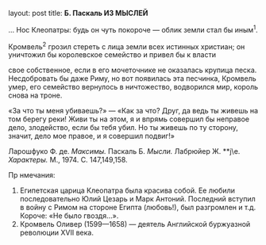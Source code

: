 layout: post
title: **Б. Паскаль ИЗ МЫСЛЕЙ**

... Нос Клеопатры: будь он чуть покороче — облик земли стал бы
иным<sup>1</sup>.

Кромвель<sup>2</sup> грозил стереть с лица земли всех истинных
христи­ан; он уничтожил бы королевское семейство и привел бы к
власти

свое собственное, если в его мочеточнике не оказалась крупица песка.
Несдобровать бы даже Риму, но вот появилась эта песчинка, Кромвель
умер, его семейство вернулось в ничтожество, водворился мир, король
снова на троне.

«За что ты меня убиваешь?» — «Как за что? Друг, да ведь ты живешь на том
берегу реки\! Живи ты на этом, я и впрямь совершил бы неправое дело,
злодейство, если бы тебя убил. Но ты живешь по ту сторону, значит,
дело мое правое, и я совершил подвиг\!»

Ларошфуко Ф. де. *Максимы.* Паскаль Б. *Мысли.* Лабрюйер Ж. **j\\e.
*Характе­ры.* М., 1974. С. 147,149,158.

Пр нмечания:

1.  Египетская царица Клеопатра была красива собой. Ее любили
    последовательно Юлий Цезарь и Марк Антоний. Последний
    всту­пил в войну с Римом на стороне Египта (любовь\!), был
    разгромлен и т.д. Короче: «Не было гвоздя...».
2.  Кромвель Оливер (1599—1658) — деятель Английской буржу­азной
    революции XVII века.

